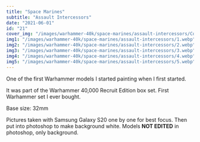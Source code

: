 ```yaml
---
title: "Space Marines"
subtitle: "Assault Intercessors"
date: "2021-06-01"
id: "21"
cover_img: "/images/warhammer-40k/space-marines/assault-intercessors/Cover.webp"
img1: "/images/warhammer-40k/space-marines/assault-intercessors/1.webp"
img2: "/images/warhammer-40k/space-marines/assault-intercessors/2.webp"
img3: "/images/warhammer-40k/space-marines/assault-intercessors/3.webp"
img4: "/images/warhammer-40k/space-marines/assault-intercessors/4.webp"
img5: "/images/warhammer-40k/space-marines/assault-intercessors/5.webp"
---
```


One of the first Warhammer models I started painting when I first started. 

It was part of the Warhammer 40,000 Recruit Edition box set. First Warhammer set I ever bought.

Base size: 32mm

Pictures taken with Samsung Galaxy S20 one by one for best focus. Then put into photoshop to make background white. Models **NOT EDITED** in photoshop, only background.